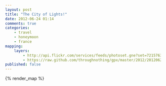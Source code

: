 ```yaml
---
layout: post
title: "The City of Lights!"
date: 2012-06-24 01:14
comments: true
categories: 
    - travel
    - honeymoon
    - france
mapping:
    layers:
        - http://api.flickr.com/services/feeds/photoset.gne?set=72157630379229380&nsid=45105880@N00&lang=en-us&georss=1
        - https://raw.github.com/throughnothing/gpx/master/2012/20120624.gpx
published: false
---
```


{% render_map %}
